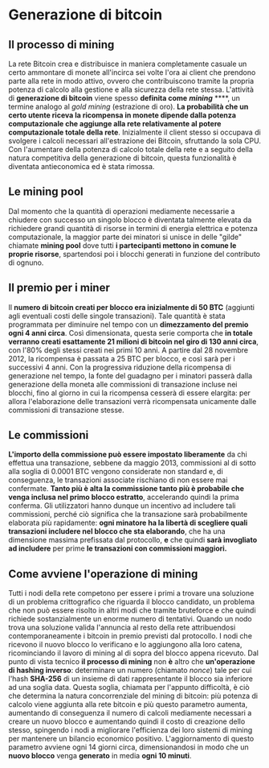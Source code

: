# Generazione di bitcoin

## Il processo di mining

La rete Bitcoin crea e distribuisce in maniera completamente casuale un certo ammontare di monete all'incirca sei volte l'ora ai client che prendono parte alla rete in modo attivo, ovvero che contribuiscono tramite la propria potenza di calcolo alla gestione e alla sicurezza della rete stessa. L'attività di **generazione di bitcoin** viene spesso **definita come** _**mining**_ ****, un termine analogo al _gold mining_ \(estrazione di oro\). **La probabilità che un certo utente riceva la ricompensa in monete dipende dalla potenza computazionale che aggiunge alla rete relativamente al potere computazionale totale della rete**. Inizialmente il client stesso si occupava di svolgere i calcoli necessari all'estrazione dei Bitcoin, sfruttando la sola CPU. Con l'aumentare della potenza di calcolo totale della rete e a seguito della natura competitiva della generazione di bitcoin, questa funzionalità è diventata antieconomica ed è stata rimossa.

## Le mining pool

Dal momento che la quantità di operazioni mediamente necessarie a chiudere con successo un singolo blocco è diventata talmente elevata da richiedere grandi quantità di risorse in termini di energia elettrica e potenza computazionale, la maggior parte dei minatori si unisce in delle "gilde" chiamate **mining pool** dove tutti **i partecipanti mettono in comune le proprie risorse**, spartendosi poi i blocchi generati in funzione del contributo di ognuno.

## Il premio per i miner

Il **numero di bitcoin creati per blocco era inizialmente di 50 BTC** \(aggiunti agli eventuali costi delle singole transazioni\). Tale quantità è stata programmata per diminuire nel tempo con un **dimezzamento del premio ogni 4 anni circa**. Così dimensionata, questa serie comporta che **in totale verranno creati esattamente 21 milioni di bitcoin nel giro di 130 anni circa**, con l'80% degli stessi creati nei primi 10 anni. A partire dal 28 novembre 2012, la ricompensa è passata a 25 BTC per blocco, e così sarà per i successivi 4 anni. Con la progressiva riduzione della ricompensa di generazione nel tempo, la fonte del guadagno per i minatori passerà dalla generazione della moneta alle commissioni di transazione incluse nei blocchi, fino al giorno in cui la ricompensa cesserà di essere elargita: per allora l'elaborazione delle transazioni verrà ricompensata unicamente dalle commissioni di transazione stesse.

## Le commissioni

**L'importo della commissione può essere impostato liberamente** da chi effettua una transazione, sebbene da maggio 2013, commissioni al di sotto alla soglia di 0.0001 BTC vengono considerate non standard e, di conseguenza, le transazioni associate rischiano di non essere mai confermate. **Tanto più è alta la commissione tanto più è probabile che venga inclusa nel primo blocco estratto**, accelerando quindi la prima conferma. Gli utilizzatori hanno dunque un incentivo ad includere tali commissioni, perché ciò significa che la transazione sarà probabilmente elaborata più rapidamente: **ogni minatore ha la libertà di scegliere quali transazioni includere nel blocco che sta elaborando**, che ha una dimensione massima prefissata dal protocollo, **e** che quindi **sarà invogliato ad includere** per prime **le transazioni con commissioni maggiori.**

## Come avviene l'operazione di mining

Tutti i nodi della rete competono per essere i primi a trovare una soluzione di un problema crittografico che riguarda il blocco candidato, un problema che non può essere risolto in altri modi che tramite bruteforce e che quindi richiede sostanzialmente un enorme numero di tentativi. Quando un nodo trova una soluzione valida l'annuncia al resto della rete attribuendosi contemporaneamente i bitcoin in premio previsti dal protocollo. I nodi che ricevono il nuovo blocco lo verificano e lo aggiungono alla loro catena, ricominciando il lavoro di mining al di sopra del blocco appena ricevuto. Dal punto di vista tecnico **il processo di mining** non **è** altro che **un'operazione di hashing inverso**: determinare un numero \(chiamato _nonce_\) tale per cui l'hash **SHA-256** di un insieme di dati rappresentante il blocco sia inferiore ad una soglia data. Questa soglia, chiamata per l'appunto difficoltà, è ciò che determina la natura concorrenziale del mining di bitcoin: più potenza di calcolo viene aggiunta alla rete bitcoin e più questo parametro aumenta, aumentando di conseguenza il numero di calcoli mediamente necessari a creare un nuovo blocco e aumentando quindi il costo di creazione dello stesso, spingendo i nodi a migliorare l'efficienza dei loro sistemi di mining per mantenere un bilancio economico positivo. L'aggiornamento di questo parametro avviene ogni 14 giorni circa, dimensionandosi in modo che un **nuovo blocco** venga **generato** in media **ogni 10 minuti**.

